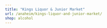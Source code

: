 ```yaml
---
title: "Kings Liquor & Junior Market"
url: /anaheim/kings-liquor-and-junior-market/
shop: alcohol
---
```

